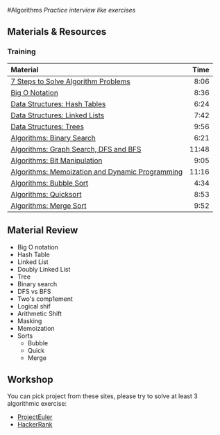 #Algorithms
*Practice interview like exercises*

## Materials & Resources
### Training
| Material | Time |
|:---------|-----:|
| [7 Steps to Solve Algorithm Problems](https://www.youtube.com/watch?v=GKgAVjJxh9w) | 8:06 |
| [Big O Notation](https://www.youtube.com/watch?v=v4cd1O4zkGw) | 8:36 |
| [Data Structures: Hash Tables](https://www.youtube.com/watch?v=shs0KM3wKv8) | 6:24 |
| [Data Structures: Linked Lists](https://www.youtube.com/watch?v=njTh_OwMljA) | 7:42 |
| [Data Structures: Trees](https://www.youtube.com/watch?v=oSWTXtMglKE) | 9:56 |
| [Algorithms: Binary Search](https://www.youtube.com/watch?v=P3YID7liBug) | 6:21 |
| [Algorithms: Graph Search, DFS and BFS](https://www.youtube.com/watch?v=zaBhtODEL0w) | 11:48 |
| [Algorithms: Bit Manipulation](https://www.youtube.com/watch?v=NLKQEOgBAnw) | 9:05 |
| [Algorithms: Memoization and Dynamic Programming](https://www.youtube.com/watch?v=P8Xa2BitN3I) | 11:16 |
| [Algorithms: Bubble Sort](https://www.youtube.com/watch?v=6Gv8vg0kcHc) | 4:34 |
| [Algorithms: Quicksort](https://www.youtube.com/watch?v=SLauY6PpjW4) | 8:53 |
| [Algorithms: Merge Sort](https://www.youtube.com/watch?v=KF2j-9iSf4Q) | 9:52 |

## Material Review
 - Big O notation
 - Hash Table
 - Linked List
 - Doubly Linked List
 - Tree
 - Binary search
 - DFS vs BFS
 - Two's comp1ement
 - Logical shif
 - Arithmetic Shift
 - Masking
 - Memoization
 - Sorts
   - Bubble
   - Quick
   - Merge

## Workshop

You can pick project from these sites, please try to solve at least 3 algorithmic exercise:
 - [ProjectEuler](https://projecteuler.net)
 - [HackerRank](https://www.hackerrank.com)
